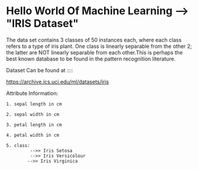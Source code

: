 # Hello World Of Machine Learning --> "IRIS Dataset"

The data set contains 3 classes of 50 instances each, where each class refers to a type of iris plant. One class is linearly separable from the other 2; the latter are NOT linearly separable from each other.This is perhaps the best known database to be found in the pattern recognition literature. 

Dataset Can be found at ::::

https://archive.ics.uci.edu/ml/datasets/iris


Attribute Information:

    1. sepal length in cm

    2. sepal width in cm

    3. petal length in cm

    4. petal width in cm

    5. class:
             -->> Iris Setosa
             -->> Iris Versicolour
            -->> Iris Virginica


